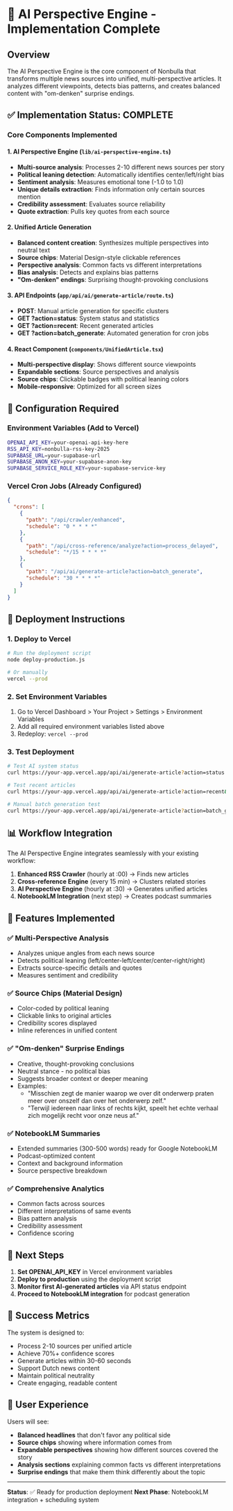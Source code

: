 # 🧠 AI Perspective Engine - Implementation Complete

## Overview
The AI Perspective Engine is the core component of Nonbulla that transforms multiple news sources into unified, multi-perspective articles. It analyzes different viewpoints, detects bias patterns, and creates balanced content with "om-denken" surprise endings.

## ✅ Implementation Status: COMPLETE

### Core Components Implemented

#### 1. **AI Perspective Engine** (`lib/ai-perspective-engine.ts`)
- **Multi-source analysis**: Processes 2-10 different news sources per story
- **Political leaning detection**: Automatically identifies center/left/right bias
- **Sentiment analysis**: Measures emotional tone (-1.0 to 1.0)
- **Unique details extraction**: Finds information only certain sources mention
- **Credibility assessment**: Evaluates source reliability
- **Quote extraction**: Pulls key quotes from each source

#### 2. **Unified Article Generation**
- **Balanced content creation**: Synthesizes multiple perspectives into neutral text
- **Source chips**: Material Design-style clickable references
- **Perspective analysis**: Common facts vs different interpretations
- **Bias analysis**: Detects and explains bias patterns
- **"Om-denken" endings**: Surprising thought-provoking conclusions

#### 3. **API Endpoints** (`app/api/ai/generate-article/route.ts`)
- **POST**: Manual article generation for specific clusters
- **GET ?action=status**: System status and statistics
- **GET ?action=recent**: Recent generated articles
- **GET ?action=batch_generate**: Automated generation for cron jobs

#### 4. **React Component** (`components/UnifiedArticle.tsx`)
- **Multi-perspective display**: Shows different source viewpoints
- **Expandable sections**: Source perspectives and analysis
- **Source chips**: Clickable badges with political leaning colors
- **Mobile-responsive**: Optimized for all screen sizes

## 🔧 Configuration Required

### Environment Variables (Add to Vercel)
```bash
OPENAI_API_KEY=your-openai-api-key-here
RSS_API_KEY=nonbulla-rss-key-2025
SUPABASE_URL=your-supabase-url
SUPABASE_ANON_KEY=your-supabase-anon-key
SUPABASE_SERVICE_ROLE_KEY=your-supabase-service-key
```

### Vercel Cron Jobs (Already Configured)
```json
{
  "crons": [
    {
      "path": "/api/crawler/enhanced",
      "schedule": "0 * * * *"
    },
    {
      "path": "/api/cross-reference/analyze?action=process_delayed", 
      "schedule": "*/15 * * * *"
    },
    {
      "path": "/api/ai/generate-article?action=batch_generate",
      "schedule": "30 * * * *"
    }
  ]
}
```

## 🚀 Deployment Instructions

### 1. Deploy to Vercel
```bash
# Run the deployment script
node deploy-production.js

# Or manually
vercel --prod
```

### 2. Set Environment Variables
1. Go to Vercel Dashboard > Your Project > Settings > Environment Variables
2. Add all required environment variables listed above
3. Redeploy: `vercel --prod`

### 3. Test Deployment
```bash
# Test AI system status
curl https://your-app.vercel.app/api/ai/generate-article?action=status

# Test recent articles
curl https://your-app.vercel.app/api/ai/generate-article?action=recent&limit=5

# Manual batch generation test
curl https://your-app.vercel.app/api/ai/generate-article?action=batch_generate
```

## 📊 Workflow Integration

The AI Perspective Engine integrates seamlessly with your existing workflow:

1. **Enhanced RSS Crawler** (hourly at :00) → Finds new articles
2. **Cross-reference Engine** (every 15 min) → Clusters related stories
3. **AI Perspective Engine** (hourly at :30) → Generates unified articles
4. **NotebookLM Integration** (next step) → Creates podcast summaries

## 🧪 Features Implemented

### ✅ Multi-Perspective Analysis
- Analyzes unique angles from each news source
- Detects political leaning (left/center-left/center/center-right/right)
- Extracts source-specific details and quotes
- Measures sentiment and credibility

### ✅ Source Chips (Material Design)
- Color-coded by political leaning
- Clickable links to original articles
- Credibility scores displayed
- Inline references in unified content

### ✅ "Om-denken" Surprise Endings
- Creative, thought-provoking conclusions
- Neutral stance - no political bias
- Suggests broader context or deeper meaning
- Examples:
  - "Misschien zegt de manier waarop we over dit onderwerp praten meer over onszelf dan over het onderwerp zelf."
  - "Terwijl iedereen naar links of rechts kijkt, speelt het echte verhaal zich mogelijk recht voor onze neus af."

### ✅ NotebookLM Summaries
- Extended summaries (300-500 words) ready for Google NotebookLM
- Podcast-optimized content
- Context and background information
- Source perspective breakdown

### ✅ Comprehensive Analytics
- Common facts across sources
- Different interpretations of same events
- Bias pattern analysis
- Credibility assessment
- Confidence scoring

## 🔄 Next Steps

1. **Set OPENAI_API_KEY** in Vercel environment variables
2. **Deploy to production** using the deployment script
3. **Monitor first AI-generated articles** via API status endpoint
4. **Proceed to NotebookLM integration** for podcast generation

## 🎯 Success Metrics

The system is designed to:
- Process 2-10 sources per unified article
- Achieve 70%+ confidence scores
- Generate articles within 30-60 seconds
- Support Dutch news content
- Maintain political neutrality
- Create engaging, readable content

## 📱 User Experience

Users will see:
- **Balanced headlines** that don't favor any political side
- **Source chips** showing where information comes from
- **Expandable perspectives** showing how different sources covered the story
- **Analysis sections** explaining common facts vs different interpretations
- **Surprise endings** that make them think differently about the topic

---

**Status**: ✅ Ready for production deployment
**Next Phase**: NotebookLM integration + scheduling system